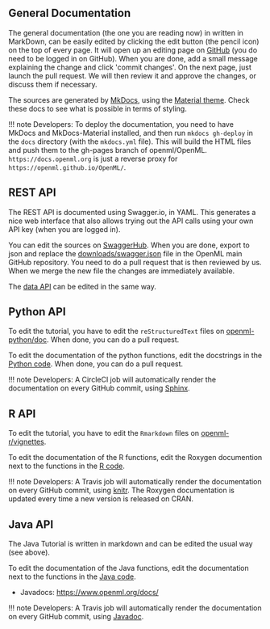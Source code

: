 ## General Documentation
The general documentation (the one you are reading now) in written in MarkDown, can be easily edited by clicking the edit button
(the pencil icon) on the top of every page. It will open up an editing page on [GitHub](https://github.com/) (you do need to be logged in on GitHub). When you are done, add a small message explaining the change and click 'commit changes'. On the next page, just launch the pull request. We will then review it and approve the changes, or discuss them if necessary. 

The sources are generated by [MkDocs](http://www.mkdocs.org/), using the [Material theme](https://squidfunk.github.io/mkdocs-material/).
Check these docs to see what is possible in terms of styling.

!!! note
    Developers: To deploy the documentation, you need to have MkDocs and MkDocs-Material installed, and then run `mkdocs gh-deploy` in the `docs` directory (with the `mkdocs.yml` file). This will build the HTML files and push them to the gh-pages branch of openml/OpenML. `https://docs.openml.org` is just a reverse proxy for `https://openml.github.io/OpenML/`.


## REST API
The REST API is documented using Swagger.io, in YAML. This generates a nice web interface that also allows trying out the API calls using your own API key (when you are logged in).

You can edit the sources on [SwaggerHub](https://app.swaggerhub.com/apis/openml/openml/1.0.0). When you are done, export to json and replace the [downloads/swagger.json](https://github.com/openml/OpenML/blob/master/downloads/swagger.json) file in the OpenML main GitHub repository. You need to do a pull request that is then reviewed by us. When we merge the new file the changes are immediately available.

The [data API](https://app.swaggerhub.com/apis/openml/openml_file/1.0.0) can be edited in the same way.

## Python API
To edit the tutorial, you have to edit the `reStructuredText` files on [openml-python/doc](https://github.com/openml/openml-python/tree/master/doc). When done, you can do a pull request.

To edit the documentation of the python functions, edit the docstrings in the [Python code](https://github.com/openml/openml-python/openml). When done, you can do a pull request.

!!! note
    Developers: A CircleCI job will automatically render the documentation on every GitHub commit, using [Sphinx](http://www.sphinx-doc.org/en/stable/). 

## R API
To edit the tutorial, you have to edit the `Rmarkdown` files on [openml-r/vignettes](https://github.com/openml/openml-r/tree/master/vignettes). 

To edit the documentation of the R functions, edit the Roxygen documention next to the functions in the [R code](https://github.com/openml/openml-r/R).

!!! note
    Developers: A Travis job will automatically render the documentation on every GitHub commit, using [knitr](https://yihui.name/knitr/). The Roxygen documentation is updated every time a new version is released on CRAN.
    
## Java API
The Java Tutorial is written in markdown and can be edited the usual way (see above).

To edit the documentation of the Java functions, edit the documentation next to the functions in the [Java code](https://github.com/openml/java/apiconnector).

- Javadocs: https://www.openml.org/docs/

!!! note
    Developers: A Travis job will automatically render the documentation on every GitHub commit, using [Javadoc](http://www.oracle.com/technetwork/java/javase/tech/index-137868.html).
